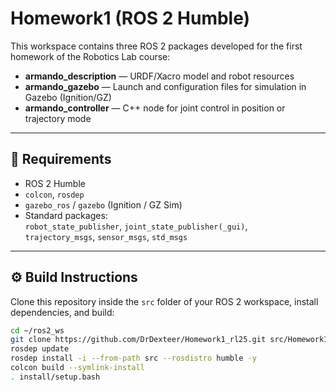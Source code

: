 # Homework1 (ROS 2 Humble)

This workspace contains three ROS 2 packages developed for the first homework of the Robotics Lab course:

- **armando_description** — URDF/Xacro model and robot resources  
- **armando_gazebo** — Launch and configuration files for simulation in Gazebo (Ignition/GZ)  
- **armando_controller** — C++ node for joint control in position or trajectory mode  

---

## 🧩 Requirements
- ROS 2 Humble
- `colcon`, `rosdep`
- `gazebo_ros` / `gazebo` (Ignition / GZ Sim)
- Standard packages:  
  `robot_state_publisher`, `joint_state_publisher(_gui)`,  
  `trajectory_msgs`, `sensor_msgs`, `std_msgs`

---

## ⚙️ Build Instructions
Clone this repository inside the `src` folder of your ROS 2 workspace, install dependencies, and build:

```bash
cd ~/ros2_ws
git clone https://github.com/DrDexteer/Homework1_rl25.git src/Homework1
rosdep update
rosdep install -i --from-path src --rosdistro humble -y
colcon build --symlink-install
. install/setup.bash

